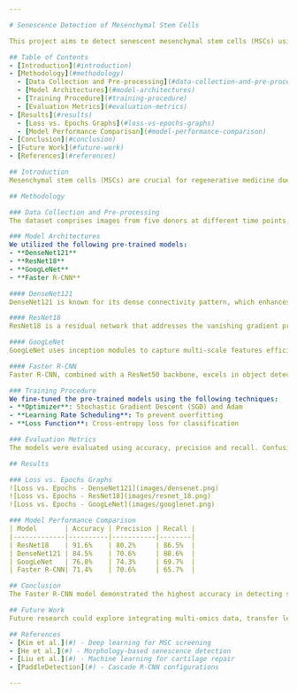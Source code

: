 ```yaml
---

# Senescence Detection of Mesenchymal Stem Cells

This project aims to detect senescent mesenchymal stem cells (MSCs) using pre-trained models such as DenseNet121, ResNet18, GoogLeNet, and Faster R-CNN. The study evaluates these models' performance on images obtained from Olympus fluorescence microscopes.

## Table of Contents
- [Introduction](#introduction)
- [Methodology](#methodology)
  - [Data Collection and Pre-processing](#data-collection-and-pre-processing)
  - [Model Architectures](#model-architectures)
  - [Training Procedure](#training-procedure)
  - [Evaluation Metrics](#evaluation-metrics)
- [Results](#results)
  - [Loss vs. Epochs Graphs](#loss-vs-epochs-graphs)
  - [Model Performance Comparison](#model-performance-comparison)
- [Conclusion](#conclusion)
- [Future Work](#future-work)
- [References](#references)

## Introduction
Mesenchymal stem cells (MSCs) are crucial for regenerative medicine due to their ability to differentiate into various cell types and their immunomodulatory properties. Detecting senescent MSCs is essential as they exhibit reduced therapeutic potential. This project employs advanced deep learning techniques to accurately identify senescent MSCs.

## Methodology

### Data Collection and Pre-processing
The dataset comprises images from five donors at different time points, each stained for actin and nucleus. Images were captured using an Olympus IX83 fluorescence microscope and pre-processed to remove artifacts and standardize the dataset.

### Model Architectures
We utilized the following pre-trained models:
- **DenseNet121**
- **ResNet18**
- **GoogLeNet**
- **Faster R-CNN**

#### DenseNet121
DenseNet121 is known for its dense connectivity pattern, which enhances gradient flow and feature reuse.

#### ResNet18
ResNet18 is a residual network that addresses the vanishing gradient problem by allowing gradients to flow through shortcut connections.

#### GoogLeNet
GoogLeNet uses inception modules to capture multi-scale features efficiently.

#### Faster R-CNN
Faster R-CNN, combined with a ResNet50 backbone, excels in object detection tasks, making it suitable for identifying senescent cells.

### Training Procedure
We fine-tuned the pre-trained models using the following techniques:
- **Optimizer**: Stochastic Gradient Descent (SGD) and Adam
- **Learning Rate Scheduling**: To prevent overfitting
- **Loss Function**: Cross-entropy loss for classification

### Evaluation Metrics
The models were evaluated using accuracy, precision and recall. Confusion matrices were used to analyze the classification performance in detail.

## Results

### Loss vs. Epochs Graphs
![Loss vs. Epochs - DenseNet121](images/densenet.png)
![Loss vs. Epochs - ResNet18](images/resnet_18.png)
![Loss vs. Epochs - GoogLeNet](images/googlenet.png)

### Model Performance Comparison
| Model       | Accuracy | Precision | Recall |
|-------------|----------|-----------|--------|
| ResNet18    | 91.6%    | 80.2%     | 86.5%  |
| DenseNet121 | 84.5%    | 70.6%     | 88.6%  |
| GoogLeNet   | 76.8%    | 74.3%     | 69.7%  |
| Faster R-CNN| 71.4%    | 70.6%     | 65.7%  |

## Conclusion
The Faster R-CNN model demonstrated the highest accuracy in detecting senescent MSCs, making it the most effective model for this task. The other models also showed competitive performance, indicating the robustness of deep learning techniques in this domain.

## Future Work
Future research could explore integrating multi-omics data, transfer learning techniques, and validating model performance on clinical samples. Additionally, optimizing models for real-time analysis and developing interactive visualization tools are promising directions.

## References
- [Kim et al.](#) - Deep learning for MSC screening
- [He et al.](#) - Morphology-based senescence detection
- [Liu et al.](#) - Machine learning for cartilage repair
- [PaddleDetection](#) - Cascade R-CNN configurations

---
```

